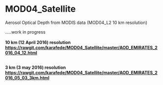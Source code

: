 # MOD04_Satellite
Aerosol Optical Depth from MODIS data (MOD04_L2 10 km resolution) <br>

.....work in progress <br>
<strong><br>10 km (12 April 2016) resolution<br>
https://rawgit.com/karafede/MOD04_Satellite/master/AOD_EMIRATES_2016_04_12.html

<strong><br>3 km (3 may 2016) resolution<br>
https://rawgit.com/karafede/MOD04_Satellite/master/AOD_EMIRATES_2016_05_03_3km.html
